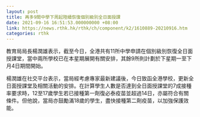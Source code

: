 ```yaml
---
layout: post
title: 再多9間中學下周起陸續恢復個別級別全日面授課
date: 2021-09-16 16:51:53.000000000 +08:00
link: https://news.rthk.hk/rthk/ch/component/k2/1610889-20210916.htm
categories: rthk
---
```


教育局局長楊潤雄表示，截至今日，全港共有11所中學申請在個別級別恢復全日面授課堂，當中兩所學校已在本星期展開有關安排，其餘9所則計劃於下星期一至下月4日期間開始。

楊潤雄在社交平台表示，當局經考慮專家最新建議後，今日致函全港學校，更新全日面授課堂及相關活動的安排。在計算學生人數是否達到全日面授課堂的7成接種率要求時，12至17歲學生若已接種第一劑復必泰疫苗並超過14日，亦屬符合有關條件。但他說，當局亦鼓勵滿18歲的學生，盡快接種第二劑疫苗，以加強保護效能。
